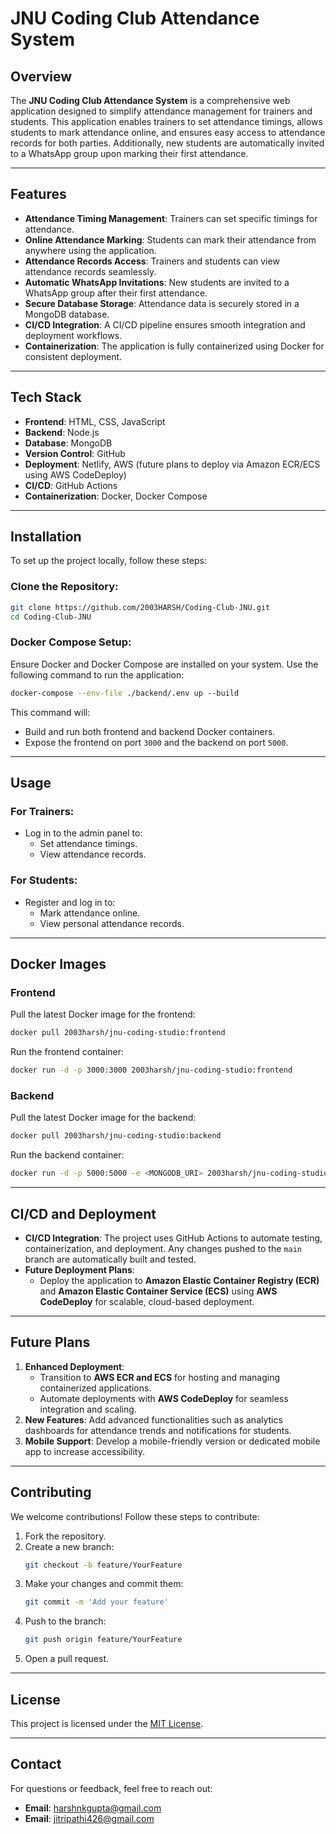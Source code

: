 # JNU Coding Club Attendance System

## Overview

The **JNU Coding Club Attendance System** is a comprehensive web application designed to simplify attendance management for trainers and students. This application enables trainers to set attendance timings, allows students to mark attendance online, and ensures easy access to attendance records for both parties. Additionally, new students are automatically invited to a WhatsApp group upon marking their first attendance.

---

## Features

- **Attendance Timing Management**: Trainers can set specific timings for attendance.
- **Online Attendance Marking**: Students can mark their attendance from anywhere using the application.
- **Attendance Records Access**: Trainers and students can view attendance records seamlessly.
- **Automatic WhatsApp Invitations**: New students are invited to a WhatsApp group after their first attendance.
- **Secure Database Storage**: Attendance data is securely stored in a MongoDB database.
- **CI/CD Integration**: A CI/CD pipeline ensures smooth integration and deployment workflows.
- **Containerization**: The application is fully containerized using Docker for consistent deployment.

---

## Tech Stack

- **Frontend**: HTML, CSS, JavaScript
- **Backend**: Node.js
- **Database**: MongoDB
- **Version Control**: GitHub
- **Deployment**: Netlify, AWS (future plans to deploy via Amazon ECR/ECS using AWS CodeDeploy)
- **CI/CD**: GitHub Actions
- **Containerization**: Docker, Docker Compose

---

## Installation

To set up the project locally, follow these steps:

### Clone the Repository:
```bash
git clone https://github.com/2003HARSH/Coding-Club-JNU.git
cd Coding-Club-JNU
```

### Docker Compose Setup:
Ensure Docker and Docker Compose are installed on your system. Use the following command to run the application:

```bash
docker-compose --env-file ./backend/.env up --build
```

This command will:
- Build and run both frontend and backend Docker containers.
- Expose the frontend on port `3000` and the backend on port `5000`.

---

## Usage

### For Trainers:
- Log in to the admin panel to:
  - Set attendance timings.
  - View attendance records.

### For Students:
- Register and log in to:
  - Mark attendance online.
  - View personal attendance records.

---

## Docker Images

### Frontend
Pull the latest Docker image for the frontend:
```bash
docker pull 2003harsh/jnu-coding-studio:frontend
```

Run the frontend container:
```bash
docker run -d -p 3000:3000 2003harsh/jnu-coding-studio:frontend
```

### Backend
Pull the latest Docker image for the backend:
```bash
docker pull 2003harsh/jnu-coding-studio:backend
```

Run the backend container:
```bash
docker run -d -p 5000:5000 -e <MONGODB_URI> 2003harsh/jnu-coding-studio:backend
```

---

## CI/CD and Deployment

- **CI/CD Integration**: The project uses GitHub Actions to automate testing, containerization, and deployment. Any changes pushed to the `main` branch are automatically built and tested.
- **Future Deployment Plans**:
  - Deploy the application to **Amazon Elastic Container Registry (ECR)** and **Amazon Elastic Container Service (ECS)** using **AWS CodeDeploy** for scalable, cloud-based deployment.

---

## Future Plans

1. **Enhanced Deployment**: 
   - Transition to **AWS ECR and ECS** for hosting and managing containerized applications. 
   - Automate deployments with **AWS CodeDeploy** for seamless integration and scaling.
2. **New Features**: Add advanced functionalities such as analytics dashboards for attendance trends and notifications for students.
3. **Mobile Support**: Develop a mobile-friendly version or dedicated mobile app to increase accessibility.

---

## Contributing

We welcome contributions! Follow these steps to contribute:

1. Fork the repository.
2. Create a new branch:
   ```bash
   git checkout -b feature/YourFeature
   ```
3. Make your changes and commit them:
   ```bash
   git commit -m 'Add your feature'
   ```
4. Push to the branch:
   ```bash
   git push origin feature/YourFeature
   ```
5. Open a pull request.

---

## License

This project is licensed under the [MIT License](LICENSE).

---


## Contact

For questions or feedback, feel free to reach out:
- **Email**: harshnkgupta@gmail.com  
- **Email**: jitripathi426@gmail.com  
